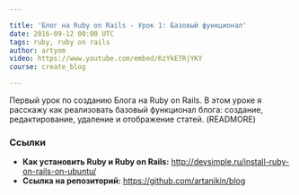 ```yaml
---

title: 'Блог на Ruby on Rails - Урок 1: Базовый функционал'
date: 2016-09-12 00:00 UTC
tags: ruby, ruby on rails
author: artyom
video: https://www.youtube.com/embed/KzYkETRjYKY
course: create_blog

---
```


Первый урок по созданию Блога на Ruby on Rails. В этом уроке я расскажу как реализовать базовый функционал блога: создание, редактирование, удаление и отображение статей.
(READMORE)

### Ссылки

  * **Как установить Ruby и Ruby on Rails:** http://devsimple.ru/install-ruby-on-rails-on-ubuntu/
  * **Ссылка на репозиторий:** https://github.com/artanikin/blog
